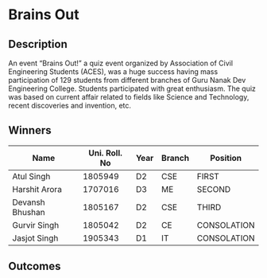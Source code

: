 # Brains Out

## Description

An event “Brains Out!” a quiz event organized by Association of Civil Engineering Students (ACES), was a huge success having mass participation of 129 students from different branches of Guru Nanak Dev Engineering College. Students participated with great enthusiasm. The quiz was based on current affair related to fields like Science and Technology, recent discoveries and invention, etc.


## Winners
|Name |Uni. Roll. No|Year |Branch|Position|
|-----|-------------|-----|------|--------|
|Atul Singh |1805949 |D2|CSE|FIRST|
|Harshit Arora |1707016 |D3|ME|SECOND|
|Devansh Bhushan |1805167 |D2|CSE|THIRD|
|Gurvir Singh |1805042 |D2|CE|CONSOLATION|
|Jasjot Singh |1905343 |D1|IT|CONSOLATION|

## Outcomes
